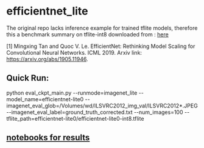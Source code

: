 # efficientnet_lite

The original repo lacks inference example for trained tflite models, 
therefore this a benchmark summary on tflite-int8  downloaded from : [here](https://github.com/tensorflow/tpu/tree/master/models/official/efficientnet/lite)

[1] Mingxing Tan and Quoc V. Le.  EfficientNet: Rethinking Model Scaling for Convolutional Neural Networks. ICML 2019.
   Arxiv link: https://arxiv.org/abs/1905.11946.

## Quick Run: 

python eval_ckpt_main.py --runmode=imagenet_lite --model_name=efficientnet-lite0 --imagenet_eval_glob=/Volumes/wd/ILSVRC2012_img_val/ILSVRC2012*.JPEG  --imagenet_eval_label=ground_truth_corrected.txt --num_images=100 --tflite_path=efficientnet-lite0/efficientnet-lite0-int8.tflite



## [notebooks for results](https://github.com/forecastorm/efficientnet_lite/blob/main/efficientnet0_int8.ipynb)

